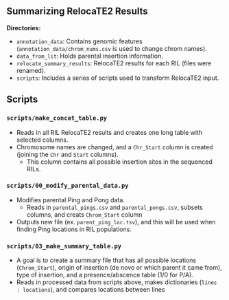 ## Summarizing RelocaTE2 Results

**Directories:**
- `annotation_data`: Contains genomic features (`annotation_data/chrom_nums.csv` is used to change chrom names).
- `data_from_lit`: Holds parental insertion information.
- `relocate_summary_results`: RelocaTE2 results for each RIL (files were renamed).
- `scripts`: Includes a series of scripts used to transform RelocaTE2 input.

## Scripts

### `scripts/make_concat_table.py`

- Reads in all RIL RelocaTE2 results and creates one long table with selected columns.
- Chromosome names are changed, and a `Chr_Start` column is created (joining the `Chr` and `Start` columns).
  - This column contains all possible insertion sites in the sequenced RILs.

### `scripts/00_modify_parental_data.py`

- Modifies parental Ping and Pong data.
  - Reads in `parental_pings.csv` and `parental_pongs.csv`, subsets columns, and creats `Chrom_Start` column
- Outputs new file (ex. `parent_ping_loc.tsv`), and this will be used when finding Ping locations in RIL populations.


### `scripts/03_make_summary_table.py`

- A goal is to create a summary file that has all possible locations (`Chrom_Start`), origin of insertion (de novo or which parent it came from),
  type of insertion, and a presence/abscence table (1/0 for P/A).
- Reads in processed data from scripts above, makes dictionaries (`lines : locations`), and compares locations between lines
